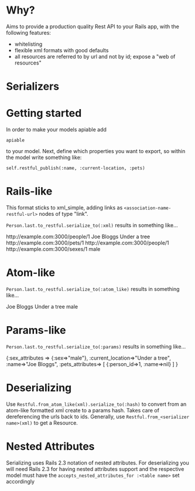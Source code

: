 # Why?

Aims to provide a production quality Rest API to your Rails app, with the following features:

  * whitelisting
  * flexible xml formats with good defaults
  * all resources are referred to by url and not by id; expose a "web of resources"
  
# Serializers
Getting started
===============
In order to make your models apiable add

`apiable`

to your model. Next, define which properties you want to export, so within the model write something like:

`self.restful_publish(:name, :current-location, :pets)`


Rails-like
==========

This format sticks to xml_simple, adding links as `<association-name-restful-url>` nodes of type "link".

`Person.last.to_restful.serialize_to(:xml)` results in something like...

  <?xml version="1.0" encoding="UTF-8"?>
  <person>
    <restful-url type="link">http://example.com:3000/people/1</restful-url>
    <name>Joe Bloggs</name>
    <current-location>Under a tree</current-location>
    <pets type="array">
      <pet>
        <restful-url type="link">http://example.com:3000/pets/1</restful-url>
        <person-restful-url type="link">http://example.com:3000/people/1</person-restful-url>
        <name nil="true"></name>
      </pet>
    </pets>
    <sex>
      <restful-url type="link">http://example.com:3000/sexes/1</restful-url>
      <sex>male</sex>
    </sex>
  </person>
  

Atom-like
=========

`Person.last.to_restful.serialize_to(:atom_like)` results in something like...

  <?xml version="1.0" encoding="UTF-8"?>
  <person xml:base="http://example.com:3000">
    <link rel="self" href="/people/1"/>
    <name>Joe Bloggs</name>
    <current-location>Under a tree</current-location>
    <pets>
      <pet>
        <link rel="self" href="/pets/1"/>
        <link rel="person_id" href="/people/1"/>
        <name></name>
      </pet>
    </pets>
    <sex>
      <link rel="self" href="/sexes/1"/>
      <sex>male</sex>
    </sex>
  </person>
  
Params-like
===========

`Person.last.to_restful.serialize_to(:params)` results in something like...

  {:sex_attributes => {:sex=>"male"},
   :current_location=>"Under a tree",
   :name=>"Joe Bloggs",
   :pets_attributes=> [ {:person_id=>1, :name=>nil} ] 
  }

Deserializing
=============

Use `Restful.from_atom_like(xml).serialize_to(:hash)` to convert from an atom-like formatted xml create to a params hash. Takes care of dereferencing the urls back to ids. Generally, use `Restful.from_<serializer name>(xml)` to get a Resource.

Nested Attributes
=================
Serializing uses Rails 2.3 notation of nested attributes. For deserializing you will need Rails 2.3 for having nested attributes support and the respective model must have the 
`accepts_nested_attributes_for :<table name>` set accordingly
